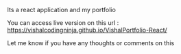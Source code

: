 Its a react application and my portfolio

You can access live version on this url :  https://vishalcodingninja.github.io/VishalPortfolio-React/

Let me know if you have any thoughts or comments on this
